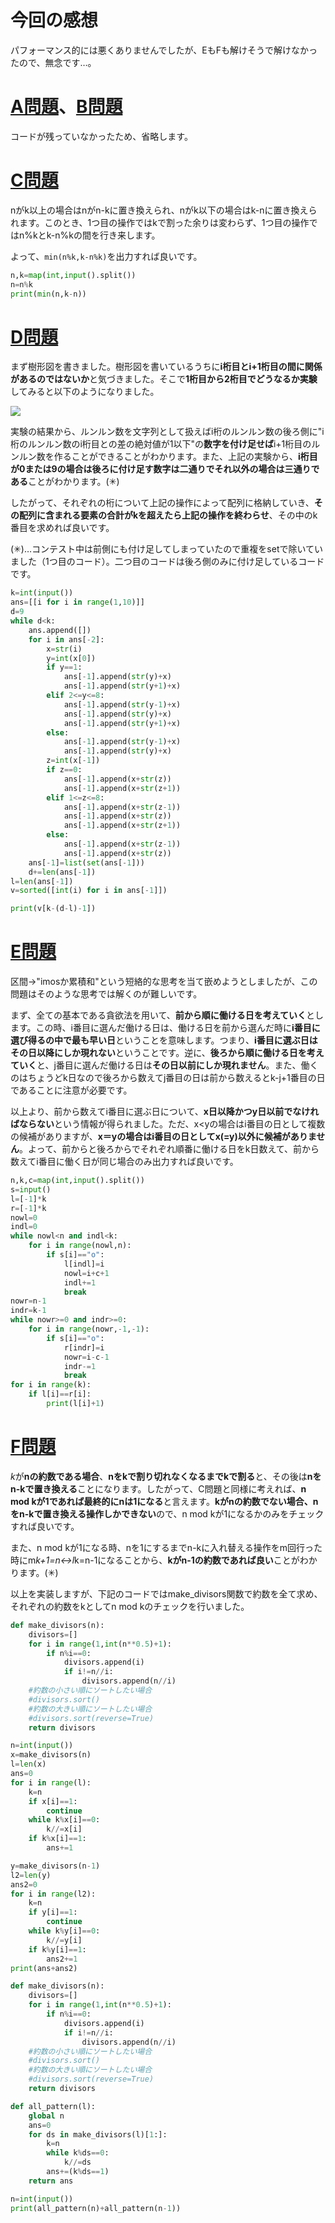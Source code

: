 # 今回の感想

パフォーマンス的には悪くありませんでしたが、EもFも解けそうで解けなかったので、無念です…。

# [A問題](https://atcoder.jp/contests/abc161/tasks/abc161_a)、[B問題](https://atcoder.jp/contests/abc161/tasks/abc161_b)

コードが残っていなかったため、省略します。

# [C問題](https://atcoder.jp/contests/abc161/tasks/abc161_c)

nがk以上の場合はnがn-kに置き換えられ、nがk以下の場合はk-nに置き換えられます。このとき、1つ目の操作ではkで割った余りは変わらず、1つ目の操作ではn%kとk-n%kの間を行き来します。

よって、`min(n%k,k-n%k)`を出力すれば良いです。

```python:C.py
n,k=map(int,input().split())
n=n%k
print(min(n,k-n))
```

# [D問題](https://atcoder.jp/contests/abc161/tasks/abc161_d)

まず樹形図を書きました。樹形図を書いているうちに**i桁目とi+1桁目の間に関係があるのではないか**と気づきました。そこで**1桁目から2桁目でどうなるか実験**してみると以下のようになりました。

![](/AtCoder/ABC_161/ABC_161_1.png)

実験の結果から、ルンルン数を文字列として扱えばi桁のルンルン数の後ろ側に"i桁のルンルン数のi桁目との差の絶対値が1以下"の**数字を付け足せば**i+1桁目のルンルン数を作ることができることがわかります。また、上記の実験から、**i桁目が0または9の場合は後ろに付け足す数字は二通りでそれ以外の場合は三通りである**ことがわかります。(✳︎)

したがって、それぞれの桁について上記の操作によって配列に格納していき、**その配列に含まれる要素の合計がkを超えたら上記の操作を終わらせ**、その中のk番目を求めれば良いです。

(✳︎)…コンテスト中は前側にも付け足してしまっていたので重複をsetで除いていました（1つ目のコード）。二つ目のコードは後ろ側のみに付け足しているコードです。

```python:answerD.py
k=int(input())
ans=[[i for i in range(1,10)]]
d=9
while d<k:
    ans.append([])
    for i in ans[-2]:
        x=str(i)
        y=int(x[0])
        if y==1:
            ans[-1].append(str(y)+x)
            ans[-1].append(str(y+1)+x)
        elif 2<=y<=8:
            ans[-1].append(str(y-1)+x)
            ans[-1].append(str(y)+x)
            ans[-1].append(str(y+1)+x)
        else:
            ans[-1].append(str(y-1)+x)
            ans[-1].append(str(y)+x)
        z=int(x[-1])
        if z==0:
            ans[-1].append(x+str(z))
            ans[-1].append(x+str(z+1))
        elif 1<=z<=8:
            ans[-1].append(x+str(z-1))
            ans[-1].append(x+str(z))
            ans[-1].append(x+str(z+1))
        else:
            ans[-1].append(x+str(z-1))
            ans[-1].append(x+str(z))
    ans[-1]=list(set(ans[-1]))
    d+=len(ans[-1])
l=len(ans[-1])
v=sorted([int(i) for i in ans[-1]])

print(v[k-(d-l)-1])
```



# [E問題](https://atcoder.jp/contests/abc161/tasks/abc161_e)

区間→"imosか累積和"という短絡的な思考を当て嵌めようとしましたが、この問題はそのような思考では解くのが難しいです。

まず、全ての基本である貪欲法を用いて、**前から順に働ける日を考えていく**とします。この時、i番目に選んだ働ける日は、働ける日を前から選んだ時に**i番目に選び得るの中で最も早い日**ということを意味します。つまり、**i番目に選ぶ日はその日以降にしか現れない**ということです。逆に、**後ろから順に働ける日を考えていく**と、j番目に選んだ働ける日は**その日以前にしか現れません**。また、働くのはちょうどk日なので後ろから数えてj番目の日は前から数えるとk-j+1番目の日であることに注意が必要です。

以上より、前から数えてi番目に選ぶ日について、**x日以降かつy日以前でなければならない**という情報が得られました。ただ、x\<yの場合はi番目の日として複数の候補がありますが、**x＝yの場合はi番目の日としてx(=y)以外に候補がありません**。よって、前からと後ろからでそれぞれ順番に働ける日をk日数えて、前から数えてi番目に働く日が同じ場合のみ出力すれば良いです。

```python:answerE.py
n,k,c=map(int,input().split())
s=input()
l=[-1]*k
r=[-1]*k
nowl=0
indl=0
while nowl<n and indl<k:
    for i in range(nowl,n):
        if s[i]=="o":
            l[indl]=i
            nowl=i+c+1
            indl+=1
            break
nowr=n-1
indr=k-1
while nowr>=0 and indr>=0:
    for i in range(nowr,-1,-1):
        if s[i]=="o":
            r[indr]=i
            nowr=i-c-1
            indr-=1
            break
for i in range(k):
    if l[i]==r[i]:
        print(l[i]+1)
```



# [F問題](https://atcoder.jp/contests/abc161/tasks/abc161_f)

$k$が**nの約数である場合**、**nをkで割り切れなくなるまでkで割る**と、その後は**nをn-kで置き換える**ことになります。したがって、C問題と同様に考えれば、**n mod kが1であれば最終的にnは1になる**と言えます。**kがnの約数でない場合、nをn-kで置き換える操作しかできない**ので、n mod kが1になるかのみをチェックすれば良いです。

また、n mod kが1になる時、nを1にするまでn-kに入れ替える操作をm回行った時にm*k+1=n$\leftrightarrow$l*k=n-1になることから、**kがn-1の約数であれば良い**ことがわかります。(✳︎)

以上を実装しますが、下記のコードではmake_divisors関数で約数を全て求め、それぞれの約数をkとしてn mod kのチェックを行いました。

```python:answerF.py
def make_divisors(n):
    divisors=[]
    for i in range(1,int(n**0.5)+1):
        if n%i==0:
            divisors.append(i)
            if i!=n//i:
                divisors.append(n//i)
    #約数の小さい順にソートしたい場合
    #divisors.sort()
    #約数の大きい順にソートしたい場合
    #divisors.sort(reverse=True)
    return divisors

n=int(input())
x=make_divisors(n)
l=len(x)
ans=0
for i in range(l):
    k=n
    if x[i]==1:
        continue
    while k%x[i]==0:
        k//=x[i]
    if k%x[i]==1:
        ans+=1

y=make_divisors(n-1)
l2=len(y)
ans2=0
for i in range(l2):
    k=n
    if y[i]==1:
        continue
    while k%y[i]==0:
        k//=y[i]
    if k%y[i]==1:
        ans2+=1
print(ans+ans2)
```

```python:answerF_better.py
def make_divisors(n):
    divisors=[]
    for i in range(1,int(n**0.5)+1):
        if n%i==0:
            divisors.append(i)
            if i!=n//i:
                divisors.append(n//i)
    #約数の小さい順にソートしたい場合
    #divisors.sort()
    #約数の大きい順にソートしたい場合
    #divisors.sort(reverse=True)
    return divisors

def all_pattern(l):
    global n
    ans=0
    for ds in make_divisors(l)[1:]:
        k=n
        while k%ds==0:
            k//=ds
        ans+=(k%ds==1)
    return ans

n=int(input())
print(all_pattern(n)+all_pattern(n-1))
```
